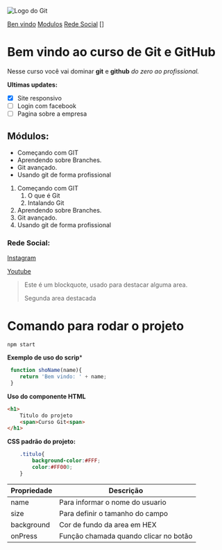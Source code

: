 ![Logo do Git](https://enotas.com.br/blog/wp-content/uploads/2021/02/GitHub.jpg)

<!-- _Menu e links internos -->
[Ben vindo](#bem-vindo-ao-curso-de-git-e-github)
[Modulos](#módulos)
[Rede Social](#rede-social)
[] 

# Bem vindo ao curso de Git e GitHub
Nesse curso você vai dominar **git** e **github** _do zero ao profissional._

<!--Criando uma task list dentro do markdown-->

**Ultimas updates:**
- [x] Site responsivo
- [ ] Login com facebook
- [ ] Pagina sobre a empresa

## Módulos:
<!-- _Entendendo o que é **git**, aprendendo sobre **respositório**,
trabalhando com **branches**._ -->

<!-- Lista Nao ordenada-->
* Começando com GIT
* Aprendendo sobre Branches.
* Git avançado.
* Usando git de forma profissional

<!-- Lista ordenada-->
1. Começando com GIT
    1. O que é Git
    2. Intalando Git
2. Aprendendo sobre Branches.
3. Git avançado.
4. Usando git de forma profissional
<!-- Tipos de titulos -->
<!-- # Titulo <1>

## Titulo <2>

### Titulo <3>
#### Titulo <4>
##### Titulo <5>
###### Titulo <6> -->

### Rede Social:
[Instagram](https://instagram.com/geraldocafe)

[Youtube](https://youtube.com/c/geraldocafe)


<!--Blockquote algo para destacar um texto-->
>Este é um blockquote, usado para destacar alguma area.
>
>Segunda area destacada

# Comando para rodar o projeto
```
npm start
```
**Exemplo de uso do scrip***
```js
 function shoName(name){
    return 'Bem vindo: ' + name;
 }
```
**Uso do componente HTML**

``` html
<h1>
    Titulo do projeto
    <span>Curso Git<span>
</h1>
```
**CSS padrão do projeto:**
```css
    .titulo{
        background-color:#FFF;
        color:#FF000;
    }
```
        

<!--Criando tabela-->

Propriedade | Descrição | 
------------| ----------
name | Para informar o nome do usuario
size | Para definir o tamanho do campo
background | Cor de fundo da area em HEX
onPress | Função chamada quando clicar no botão
